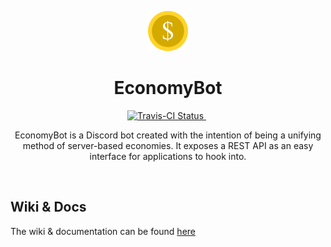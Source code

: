 <p align="center">
    <img src="assets/coin1_2048px.png" width="64px" height="64px">
    <h1 align="center">EconomyBot</h1>
</p>

<p align="center">
    <a href="https://travis-ci.com/github/sharpdev-me/economybot">
        <img src="https://travis-ci.com/sharpdev-me/economybot.svg?branch=master" alt="Travis-CI Status"/>
    </a>&nbsp;
</p>

<p align="center">EconomyBot is a Discord bot created with the intention of being a unifying method of server-based economies. It exposes a REST API as an easy interface for applications to hook into.</p>

<br>

## Wiki & Docs

The wiki & documentation can be found [here](https://economybot.xyz/docs)